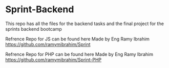 # Sprint-Backend
 This repo has all the files for the backend tasks and the final project for the sprints backend bootcamp 

 Refrence Repo for JS can be found here Made by Eng Ramy Ibrahim https://github.com/ramymibrahim/Sprint
 
 Refrence Repo for PHP can be found here Made by Eng Ramy Ibrahim https://github.com/ramymibrahim/Sprint-PHP
